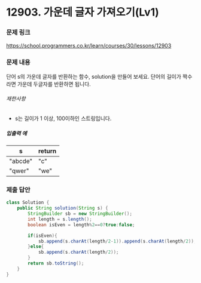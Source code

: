 # 12903. 가운데 글자 가져오기(Lv1)
### 문제 링크
https://school.programmers.co.kr/learn/courses/30/lessons/12903
### 문제 내용
단어 s의 가운데 글자를 반환하는 함수, solution을 만들어 보세요. 단어의 길이가 짝수라면 가운데 두글자를 반환하면 됩니다.

###### 재한사항

* s는 길이가 1 이상, 100이하인 스트링입니다.

##### 입출력 예

|    s    | return |
|---------|--------|
| "abcde" | "c"    |
| "qwer"  | "we"   |


### 제출 답안
```java
class Solution {
    public String solution(String s) {
        StringBuilder sb = new StringBuilder();
        int length = s.length();    
        boolean isEven = length%2==0?true:false;

        if(isEven){
            sb.append(s.charAt(length/2-1)).append(s.charAt(length/2));
        }else{
            sb.append(s.charAt(length/2));
        }
        return sb.toString();
    }
}
```
